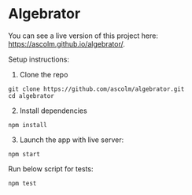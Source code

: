 # Algebrator

You can see a live version of this project here: https://ascolm.github.io/algebrator/.

Setup instructions:

1. Clone the repo
```
git clone https://github.com/ascolm/algebrator.git
cd algebrator
```

2. Install dependencies
```
npm install
```

3. Launch the app with live server:
```
npm start
```

Run below script for tests:
```
npm test
```
